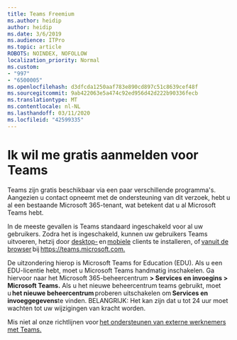 ```yaml
---
title: Teams Freemium
ms.author: heidip
author: heidip
ms.date: 3/6/2019
ms.audience: ITPro
ms.topic: article
ROBOTS: NOINDEX, NOFOLLOW
localization_priority: Normal
ms.custom:
- "997"
- "6500005"
ms.openlocfilehash: d3dfcda1250aaf783e890cd897c51c8639cef48f
ms.sourcegitcommit: 9ab422063e5a474c92ed956d42d222b90336fecb
ms.translationtype: MT
ms.contentlocale: nl-NL
ms.lasthandoff: 03/11/2020
ms.locfileid: "42599335"
---
```

# <a name="id-like-to-sign-up-for-teams-for-free"></a>Ik wil me gratis aanmelden voor Teams

Teams zijn gratis beschikbaar via een paar verschillende programma's. Aangezien u contact opneemt met de ondersteuning van dit verzoek, hebt u al een bestaande Microsoft 365-tenant, wat betekent dat u al Microsoft Teams hebt.

In de meeste gevallen is Teams standaard ingeschakeld voor al uw gebruikers. Zodra het is ingeschakeld, kunnen uw gebruikers Teams uitvoeren, hetzij door [desktop-](https://docs.microsoft.com/MicrosoftTeams/get-clients#desktop-client) en [mobiele](https://docs.microsoft.com/MicrosoftTeams/get-clients#mobile-clients) clients te installeren, of [vanuit de browser](https://docs.microsoft.com/MicrosoftTeams/get-clients#web-client) bij <https://teams.microsoft.com.>

De uitzondering hierop is Microsoft Teams for Education (EDU). Als u een EDU-licentie hebt, moet u Microsoft Teams handmatig inschakelen. Ga hiervoor naar het Microsoft 365-beheercentrum **> Services en invoegins > Microsoft Teams.** Als u het nieuwe beheercentrum teams gebruikt, moet u **het nieuwe beheercentrum** proberen uitschakelen om **Services en invoeggegevens**te vinden. BELANGRIJK: Het kan zijn dat u tot 24 uur moet wachten tot uw wijzigingen van kracht worden.

Mis niet al onze richtlijnen voor [het ondersteunen van externe werknemers met Teams.](https://docs.microsoft.com/MicrosoftTeams/support-remote-work-with-teams)
